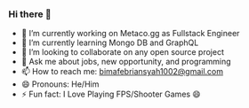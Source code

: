 ### Hi there 👋

- 🔭 I’m currently working on Metaco.gg as Fullstack Engineer
- 🌱 I’m currently learning Mongo DB and GraphQL
- 👯 I’m looking to collaborate on any open source project 
- 💬 Ask me about jobs, new opportunity, and programming
- 📫 How to reach me: bimafebriansyah1002@gmail.com
- 😄 Pronouns: He/Him
- ⚡ Fun fact: I Love Playing FPS/Shooter Games 😄
